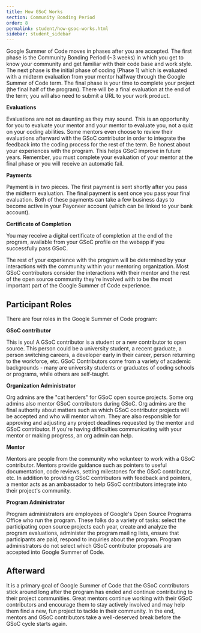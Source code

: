 ```yaml
---
title: How GSoC Works
section: Community Bonding Period
order: 8
permalink: student/how-gsoc-works.html
sidebar: student_sidebar
---
```


Google Summer of Code moves in phases after you are accepted. The first phase is the Community Bonding Period (~3 weeks) in which you get to know your community and get familiar with their code base and work style. The next phase is the initial phase of coding (Phase 1) which is evaluated with a midterm evaluation from your mentor halfway through the Google Summer of Code term. The final phase is your time to complete your project (the final half of the program). There will be a final evaluation at the end of the term; you will also need to submit a URL to your work product.

**Evaluations**

Evaluations are not as daunting as they may sound. This is an opportunity for you to evaluate your mentor and your mentor to evaluate you, not a quiz on your coding abilities. Some mentors even choose to review their evaluations afterward with the GSoC contributor in order to integrate the feedback into the coding process for the rest of the term. Be honest about your experiences with the program. This helps GSoC improve in future years. Remember, you must complete your evaluation of your mentor at the final phase or you will receive an automatic fail.

**Payments**

Payment is in two pieces. The first payment is sent shortly after you pass the midterm evaluation. The final payment is sent once you pass your final evaluation. Both of these payments can take a few business days to become active in your Payoneer account (which can be linked to your bank account).

**Certificate of Completion**

You may receive a digital certificate of completion at the end of the program, available from your GSoC profile on the webapp if you successfully pass GSoC.

The rest of your experience with the program will be determined by your interactions with the community within your mentoring organization. Most GSoC contributors consider the interactions with their mentor and the rest of the open source community they're involved with to be the most important part of the Google Summer of Code experience.

## Participant Roles

There are four roles in the Google Summer of Code program:

**GSoC contributor**

This is you! A GSoC contributor is a student or a new contributor to open source. This person could be a university student, a recent graduate, a person switching careers, a developer early in their career, person returning to the workforce, etc. GSoC Contributors come from a variety of academic backgrounds - many are university students or graduates of coding schools or programs, while others are self-taught.

**Organization Administrator**

Org admins are the "cat herders" for GSoC open source projects. Some org admins also mentor GSoC contributors during GSoC. Org admins are the final authority about matters such as which GSoC contributor projects will be accepted and who will mentor whom. They are also responsible for approving and adjusting any project deadlines requested by the mentor and GSoC contributor. If you're having difficulties communicating with your mentor or making progress, an org admin can help.

**Mentor**

Mentors are people from the community who volunteer to work with a GSoC contributor. Mentors provide guidance such as pointers to useful documentation, code reviews, setting milestones for the GSoC contributor, etc. In addition to providing GSoC contributors with feedback and pointers, a mentor acts as an ambassador to help GSoC contributors integrate into their project's community.

**Program Administrator**

Program administrators are employees of Google's Open Source Programs Office who run the program. These folks do a variety of tasks: select the participating open source projects each year, create and analyze the program evaluations, administer the program mailing lists, ensure that participants are paid, respond to inquiries about the program. Program administrators do not select which GSoC contributor proposals are accepted into Google Summer of Code.

## Afterward

It is a primary goal of Google Summer of Code that the GSoC contributors stick around long after the program has ended and continue contributing to their project communities. Great mentors continue working with their GSoC contributors and encourage them to stay actively involved and may help them find a new, fun project to tackle in their community. In the end, mentors and GSoC contributors take a well-deserved break before the GSoC cycle starts again.

